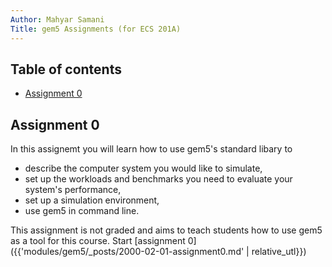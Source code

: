 ```yaml
---
Author: Mahyar Samani
Title: gem5 Assignments (for ECS 201A)
---
```



## Table of contents

- [Assignment 0](#assignment-0)

## Assignment 0

In this assignemt you will learn how to use gem5's standard libary to

- describe the computer system you would like to simulate,
- set up the workloads and benchmarks you need to evaluate your system's performance,
- set up a simulation environment,
- use gem5 in command line.

This assignment is not graded and aims to teach students how to use gem5 as a tool for this course.
Start [assignment 0]({{'modules/gem5/_posts/2000-02-01-assignment0.md' | relative_utl}})
